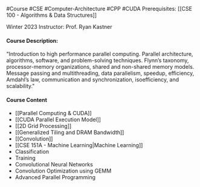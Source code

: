 #Course #CSE #Computer-Architecture #CPP #CUDA
Prerequisites: [[CSE 100 - Algorithms & Data Structures]]

Winter 2023
Instructor: Prof. Ryan Kastner

#### Course Description:  
"Introduction to high performance parallel computing. Parallel architecture, algorithms, software, and problem-solving techniques. Flynn’s taxonomy, processor-memory organizations, shared and non-shared memory models. Message passing and multithreading, data parallelism, speedup, efficiency, Amdahl’s law, communication and synchronization, isoefficiency, and scalability."

#### Course Content
- [[Parallel Computing & CUDA]]
- [[CUDA Parallel Execution Model]]
- [[2D Grid Processing]]
- [[Generalized Tiling and DRAM Bandwidth]]
- [[Convolution]]
- [[CSE 151A - Machine Learning|Machine Learning]]
- Classification
- Training
- Convolutional Neural Networks
- Convolution Optimization using GEMM
- Advanced Parallel Programming